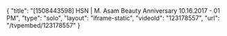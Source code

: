 {
    "title": "[1508443598] HSN | M. Asam Beauty Anniversary 10.16.2017 - 01 PM",
    "type": "solo",
    "layout": "iframe-static",
    "videoId": "123178557",
    "url": "\/tvpembed\/123178557"
}